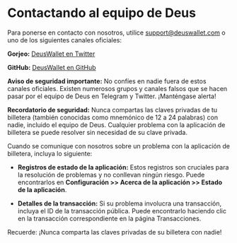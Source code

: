 # Contactando al equipo de Deus

Para ponerse en contacto con nosotros, utilice support@deuswallet.com o uno de los siguientes canales oficiales:

**Gorjeo:**
[DeusWallet en Twitter](https://twitter.com/DeusWallet?lang=en)

**GitHub:**
[DeusWallet en GitHub](https://github.com/DeusWallet)

**Aviso de seguridad importante:**
No confíes en nadie fuera de estos canales oficiales. Existen numerosos grupos y canales falsos que se hacen pasar por el equipo de Deus en Telegram y Twitter. ¡Manténgase alerta!

**Recordatorio de seguridad:**
Nunca compartas las claves privadas de tu billetera (también conocidas como mnemónico de 12 a 24 palabras) con nadie, incluido el equipo de Deus. Cualquier problema con la aplicación de billetera se puede resolver sin necesidad de su clave privada.

Cuando se comunique con nosotros sobre un problema con la aplicación de billetera, incluya lo siguiente:

- **Registros de estado de la aplicación:** Estos registros son cruciales para la resolución de problemas y no conllevan ningún riesgo. Puede encontrarlos en **Configuración >> Acerca de la aplicación >> Estado de la aplicación**.

- **Detalles de la transacción:** Si su problema involucra una transacción, incluya el ID de la transacción pública. Puede encontrarlo haciendo clic en la transacción correspondiente en la página Transacciones.

Recuerde: ¡Nunca comparta las claves privadas de su billetera con nadie!